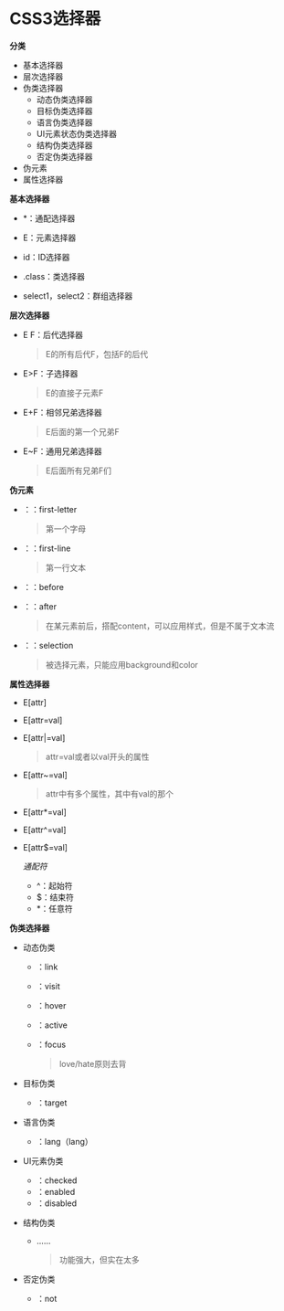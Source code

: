 # CSS3选择器

**分类**

- 基本选择器
- 层次选择器
- 伪类选择器
  - 动态伪类选择器
  - 目标伪类选择器
  - 语言伪类选择器
  - UI元素状态伪类选择器
  - 结构伪类选择器
  - 否定伪类选择器
- 伪元素
- 属性选择器

**基本选择器**

- *：通配选择器


- E：元素选择器


- id：ID选择器


- .class：类选择器


- select1，select2：群组选择器

**层次选择器** 

- E F：后代选择器

  >E的所有后代F，包括F的后代

- E>F：子选择器

  > E的直接子元素F

- E+F：相邻兄弟选择器

  > E后面的第一个兄弟F

- E~F：通用兄弟选择器

  > E后面所有兄弟F们

**伪元素**

- ：：first-letter

  > 第一个字母

- ：：first-line

  > 第一行文本

- ：：before

- ：：after

  > 在某元素前后，搭配content，可以应用样式，但是不属于文本流

- ：：selection

  > 被选择元素，只能应用background和color

**属性选择器**

- E[attr]

- E[attr=val]

- E[attr|=val]

  > attr=val或者以val开头的属性

- E[attr~=val]

  > attr中有多个属性，其中有val的那个

- E[attr*=val]

- E[attr^=val]

- E[attr$=val]

  *通配符*   

  - ^：起始符
  - $：结束符
  - *：任意符

**伪类选择器**

- 动态伪类

  - ：link

  - ：visit

  - ：hover

  - ：active

  - ：focus

    > love/hate原则去背

- 目标伪类

  - ：target

- 语言伪类

  - ：lang（lang）

- UI元素伪类

  - ：checked
  - ：enabled
  - ：disabled

- 结构伪类

  - ……

    > 功能强大，但实在太多

- 否定伪类

  - ：not



































